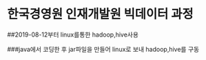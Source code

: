 # 한국경영원 인재개발원 빅데이터 과정

##2019-08-12부터 linux를통한 hadoop,hive사용

###java에서 코딩한 후 jar파일을 만들어 linux로 보내 hadoop,hive를 구동
